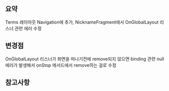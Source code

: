 ## 요약
Terms 레이아웃 Navigation에 추가, NicknameFragment에서 OnGlobalLayout 리스너 관련 에러 수정
## 변경점
OnGlobalLayout 리스너가 화면을 떠나기전에 remove되지 않으면 binding 관련 null 에러가 발생해서 onStop 메서드에서 remove하는 걸로 수정
## 참고사항